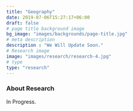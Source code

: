 ```yaml
---
title: "Geography"
date: 2019-07-06T15:27:17+06:00
draft: false
# page title background image
bg_image: "images/backgrounds/page-title.jpg"
# meta description
description : "We Will Update Soon."
# Research image
image: "images/research/research-4.jpg"
# type
type: "research"
---
```


### About Research

In Progress.